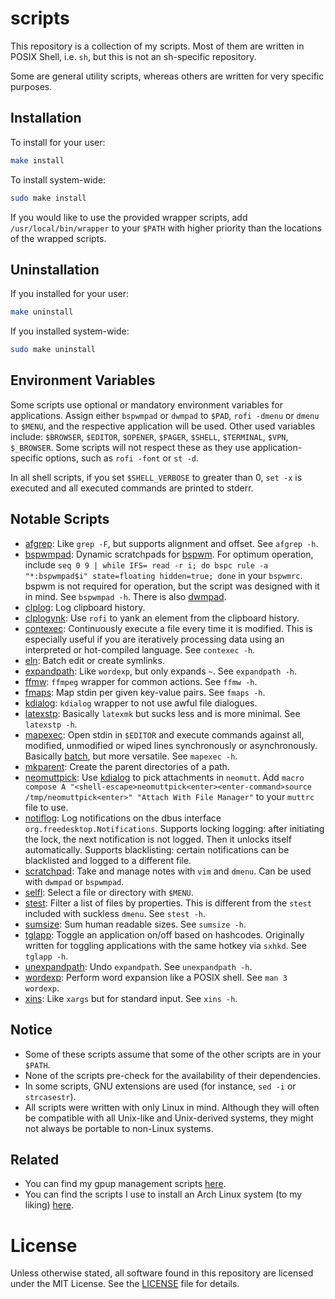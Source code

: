 # scripts
This repository is a collection of my scripts. Most of them are written in POSIX Shell, i.e. `sh`, but this is not an sh-specific repository.

Some are general utility scripts, whereas others are written for very specific purposes.

## Installation

To install for your user:

```sh
make install
```

To install system-wide:

```sh
sudo make install
```

If you would like to use the provided wrapper scripts, add `/usr/local/bin/wrapper` to your `$PATH` with higher priority than the locations of the wrapped scripts.

## Uninstallation

If you installed for your user:

```sh
make uninstall
```

If you installed system-wide:

```sh
sudo make uninstall
```

## Environment Variables
Some scripts use optional or mandatory environment variables for applications. Assign either `bspwmpad` or `dwmpad` to `$PAD`, `rofi -dmenu` or `dmenu` to `$MENU`, and the respective application will be used. Other used variables include: `$BROWSER`, `$EDITOR`, `$OPENER`, `$PAGER`, `$SHELL`, `$TERMINAL`, `$VPN`, `$_BROWSER`. Some scripts will not respect these as they use application-specific options, such as `rofi -font` or `st -d`.

In all shell scripts, if you set `$SHELL_VERBOSE` to greater than 0, `set -x` is executed and all executed commands are printed to stderr.

## Notable Scripts
- [afgrep](src/c/util/afgrep.c): Like `grep -F`, but supports alignment and offset. See `afgrep -h`.
- [bspwmpad](src/sh/bspwm/util/bspwmpad): Dynamic scratchpads for [bspwm](https://github.com/baskerville/bspwm). For optimum operation, include `seq 0 9 | while IFS= read -r i; do bspc rule -a "*:bspwmpad$i" state=floating hidden=true; done` in your `bspwmrc`. bspwm is not required for operation, but the script was designed with it in mind. See `bspwmpad -h`. There is also [dwmpad](src/sh/.archived/dwm/util/dwmpad).
- [clplog](src/sh/daemon/clplog): Log clipboard history.
- [clplogynk](src/sh/hotkey/clplogynk): Use `rofi` to yank an element from the clipboard history.
- [contexec](src/sh/daemon/contexec): Continuously execute a file every time it is modified. This is especially useful if you are iteratively processing data using an interpreted or hot-compiled language. See `contexec -h`.
- [eln](src/sh/ishell/eln): Batch edit or create symlinks.
- [expandpath](src/c/util/expandpath.c): Like `wordexp`, but only expands `~`. See `expandpath -h`.
- [ffmw](src/sh/softwrapper/ffmw): `ffmpeg` wrapper for common actions. See `ffmw -h`.
- [fmaps](src/c/util/fmaps.c): Map stdin per given key-value pairs. See `fmaps -h`.
- [kdialog](src/sh/wrapper/kdialog): `kdialog` wrapper to not use awful file dialogues.
- [latexstp](src/sh/daemon/latexstp): Basically `latexmk` but sucks less and is more minimal. See `latexstp -h`.
- [mapexec](src/sh/util/mapexec): Open stdin in `$EDITOR` and execute commands against all, modified, unmodified or wiped lines synchronously or asynchronously. Basically [batch](https://github.com/alexherbo2/batch), but more versatile. See `mapexec -h`.
- [mkparent](src/c/util/mkparent.c): Create the parent directories of a path.
- [neomuttpick](src/sh/integration/neomutt/neomuttpick): Use [kdialog](src/sh/wrapper/kdialog) to pick attachments in `neomutt`. Add `macro compose A "<shell-escape>neomuttpick<enter><enter-command>source /tmp/neomuttpick<enter>" "Attach With File Manager"` to your `muttrc` file to use.
- [notiflog](src/py/daemon/notiflog): Log notifications on the dbus interface `org.freedesktop.Notifications`. Supports locking logging: after initiating the lock, the next notification is not logged. Then it unlocks itself automatically. Supports blacklisting: certain notifications can be blacklisted and logged to a different file.
- [scratchpad](src/sh/hotkey/scratchpad): Take and manage notes with `vim` and `dmenu`. Can be used with `dwmpad` or `bspwmpad`.
- [selfl](src/sh/util/selfl): Select a file or directory with `$MENU`.
- [stest](src/c/util/stest.c): Filter a list of files by properties. This is different from the `stest` included with suckless `dmenu`. See `stest -h`.
- [sumsize](src/py/util/sumsize): Sum human readable sizes. See `sumsize -h`.
- [tglapp](src/sh/hotkey/util/tglapp): Toggle an application on/off based on hashcodes. Originally written for toggling applications with the same hotkey via `sxhkd`. See `tglapp -h`.
- [unexpandpath](src/c/util/unexpandpath.c): Undo `expandpath`. See `unexpandpath -h`.
- [wordexp](src/c/util/wordexp.c): Perform word expansion like a POSIX shell. See `man 3 wordexp`.
- [xins](src/sh/util/xins): Like `xargs` but for standard input. See `xins -h`.

## Notice
- Some of these scripts assume that some of the other scripts are in your `$PATH`.
- None of the scripts pre-check for the availability of their dependencies.
- In some scripts, GNU extensions are used (for instance, `sed -i` or `strcasestr`).
- All scripts were written with only Linux in mind. Although they will often be compatible with all Unix-like and Unix-derived systems, they might not always be portable to non-Linux systems.

## Related
- You can find my gpup management scripts [here](https://github.com/XPhyro/gpupmanager).
- You can find the scripts I use to install an Arch Linux system (to my liking) [here](https://github.com/XPhyro/archinstall).

# License
Unless otherwise stated, all software found in this repository are licensed under the MIT License. See the [LICENSE](LICENSE) file for details.
